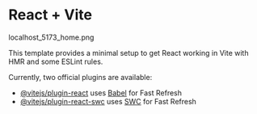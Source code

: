  # React + Vite
 localhost_5173_home.png

 This template provides a minimal setup to get React working in Vite with HMR and some ESLint rules.

 Currently, two official plugins are available:

 - [@vitejs/plugin-react](https://github.com/vitejs/vite-plugin-react/blob/main/packages/plugin-react/README.md) uses [Babel](https://babeljs.io/) for Fast Refresh
 - [@vitejs/plugin-react-swc](https://github.com/vitejs/vite-plugin-react-swc) uses [SWC](https://swc.rs/) for Fast    Refresh
